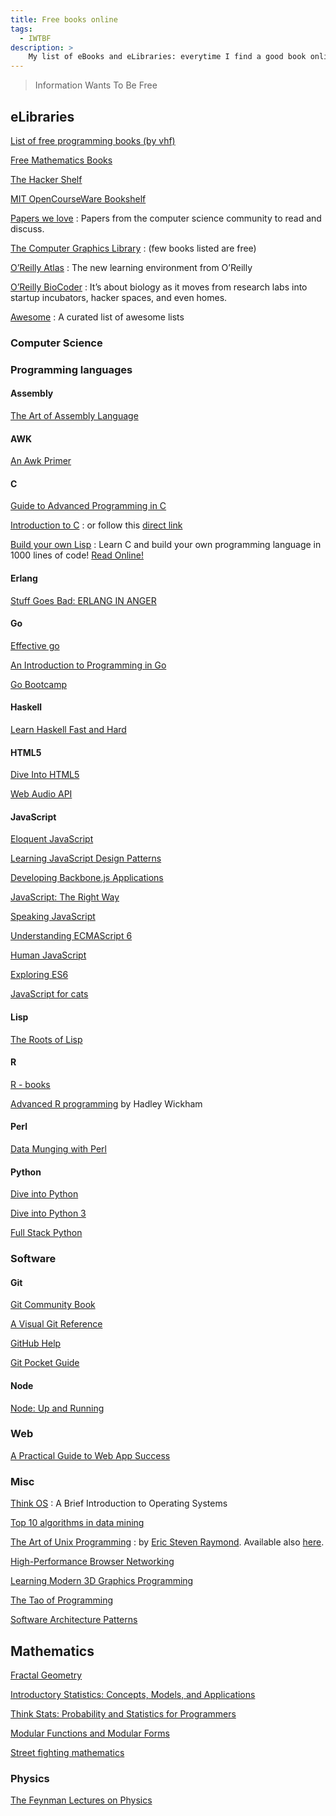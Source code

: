 ```yaml
---
title: Free books online
tags:
  - IWTBF
description: >
    My list of eBooks and eLibraries: everytime I find a good book online I add it to the list.
---
```


> Information Wants To Be Free

## eLibraries

[List of free programming books (by vhf)](https://github.com/vhf/free-programming-books)

[Free Mathematics Books](http://www.e-booksdirectory.com/mathematics.php)

[The Hacker Shelf](http://hackershelf.com/)

[MIT OpenCourseWare Bookshelf](http://mitopencourseware.wordpress.com/ocw-bookshelf/)

[Papers we love](https://github.com/papers-we-love/papers-we-love)
: Papers from the computer science community to read and discuss.


[The Computer Graphics Library](http://fabiensanglard.net/Computer_Graphics_Principles_and_Practices/index.php)
: (few books listed are free)

[O’Reilly Atlas](http://chimera.labs.oreilly.com/)
: The new learning environment from O’Reilly

[O’Reilly BioCoder](http://www.oreilly.com/biocoder/)
: It’s about biology as it moves from research labs into startup incubators, hacker spaces, and even homes.

[Awesome](https://github.com/sindresorhus/awesome)
: A curated list of awesome lists

### Computer Science

### Programming languages

#### Assembly

[The Art of Assembly Language](http://www.ic.unicamp.br/~pannain/mc404/aulas/pdfs/Art%20Of%20Intel%20x86%20Assembly.pdf)

#### AWK

[An Awk Primer](https://en.m.wikibooks.org/wiki/An_Awk_Primer)

#### C

[Guide to Advanced Programming in C](http://pfacka.binaryparadise.com/articles/guide-to-advanced-programming-in-C.html)

[Introduction to C](http://charliethe.ninja/2015/05/29/intro_to_c.html)
: or follow this [direct link](http://charliethe.ninja/slideshow/english/introtoc.html#1)

[Build your own Lisp](http://www.buildyourownlisp.com/)
: Learn C and build your own programming language in 1000 lines of code! [Read Online!](http://www.buildyourownlisp.com/contents)

#### Erlang

[Stuff Goes Bad: ERLANG IN ANGER](http://www.erlang-in-anger.com/)

#### Go

[Effective go](http://golang.org/doc/effective_go.html)

[An Introduction to Programming in Go](http://www.golang-book.com/)

[Go Bootcamp](http://www.golangbootcamp.com/book)

#### Haskell

[Learn Haskell Fast and Hard](http://yannesposito.com/Scratch/en/blog/Haskell-the-Hard-Way/)

#### HTML5

[Dive Into HTML5](http://diveintohtml5.info/)

[Web Audio API](http://chimera.labs.oreilly.com/books/1234000001552/index.html)

#### JavaScript

[Eloquent JavaScript](http://eloquentjavascript.net/)

[Learning JavaScript Design Patterns](http://addyosmani.com/resources/essentialjsdesignpatterns/book/)

[Developing Backbone.js Applications](http://addyosmani.github.io/backbone-fundamentals/)

[JavaScript: The Right Way](http://jstherightway.org/)

[Speaking JavaScript](http://speakingjs.com/es5/)

[Understanding ECMAScript 6](https://github.com/nzakas/understandinges6)

[Human JavaScript](http://read.humanjavascript.com/)

[Exploring ES6](http://exploringjs.com/es6/)

[JavaScript for cats](http://jsforcats.com/)

#### Lisp

[The Roots of Lisp](http://www.cs.uml.edu/ecg/pub/uploads/OPLspr09/genesis-of-lisp-jmc.pdf)

#### R

[R - books](http://www.r-project.org/doc/bib/R-books.html)

[Advanced R programming](http://adv-r.had.co.nz/) by Hadley Wickham

#### Perl

[Data Munging with Perl](http://perlhacks.com/dmp.pdf)

#### Python

[Dive into Python](http://www.diveintopython.net/)

[Dive into Python 3](http://www.diveintopython3.net/)

[Full Stack Python](http://www.fullstackpython.com/)

### Software

#### Git

[Git Community Book](http://git-scm.com/)

[A Visual Git Reference](http://marklodato.github.io/visual-git-guide/index-en.html)

[GitHub Help](https://help.github.com/)

[Git Pocket Guide](http://chimera.labs.oreilly.com/books/1230000000561/index.html)

#### Node

[Node: Up and Running](http://chimera.labs.oreilly.com/books/1234000001808/index.html)


### Web

[A Practical Guide to Web App Success](http://webappsuccess.com/)

### Misc

[Think OS](http://www.greenteapress.com/thinkos/index.html)
: A Brief Introduction to Operating Systems

[Top 10 algorithms in data mining](http://www.cs.uvm.edu/~icdm/algorithms/10Algorithms-08.pdf)

[The Art of Unix Programming](http://www.catb.org/esr/writings/taoup/html/index.html)
: by [Eric Steven Raymond][1]. Available also [here](http://www.faqs.org/docs/artu/index.html).

[High-Performance Browser Networking](http://chimera.labs.oreilly.com/books/1230000000545/index.html)

[Learning Modern 3D Graphics Programming](http://www.arcsynthesis.org/gltut/)

[The Tao of Programming](http://www.mit.edu/~xela/tao.html)

[Software Architecture Patterns](http://www.oreilly.com/programming/free/files/software-architecture-patterns.pdf)

## Mathematics

[Fractal Geometry](http://classes.yale.edu/fractals/)

[Introductory Statistics: Concepts, Models, and Applications](http://www.psychstat.missouristate.edu/introbook/sbk00.htm)

[Think Stats: Probability and Statistics for Programmers](http://greenteapress.com/thinkstats/)

[Modular Functions and Modular Forms](http://www.jmilne.org/math/CourseNotes/mf.html)

[Street fighting mathematics](http://mitpress.mit.edu/sites/default/files/titles/content/9780262514293_Creative_Commons_Edition.pdf)

### Physics

[The Feynman Lectures on Physics](http://www.feynmanlectures.caltech.edu/)

  [1]: http://it.wikipedia.org/wiki/Eric_Steven_Raymond


